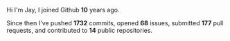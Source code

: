 Hi I'm Jay, I joined Github **10** years ago.

Since then I've pushed **1732** commits, opened **68** issues, submitted **177** pull requests, and contributed to **14** public repositories.
